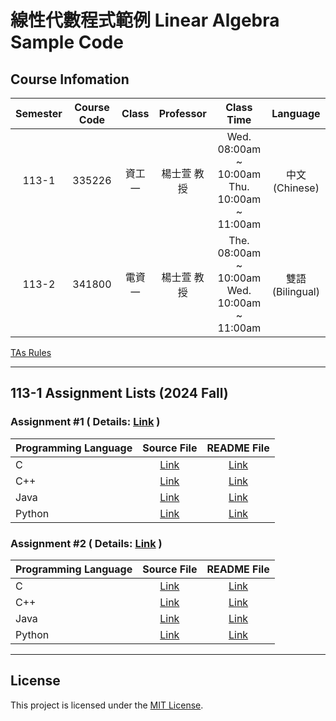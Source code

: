 # 線性代數程式範例 Linear Algebra Sample Code
## Course Infomation
| Semester | Course Code | Class |  Professor | Class Time | Language |
| :------: | :-----: | :------: | :------: | :------: | :------: |
| 113-1 | 335226 |資工一 | 楊士萱  教授 | Wed. 08:00am ~ 10:00am </br> Thu. 10:00am ~ 11:00am | 中文 (Chinese) | 
| 113-2 | 341800 | 電資一 | 楊士萱  教授 | The. 08:00am ~ 10:00am </br> Wed. 10:00am ~ 11:00am | 雙語 (Bilingual) |

[TAs Rules](https://hackmd.io/@Ryan208/Linear-Algebra-TA-Rules)

---

## 113-1 Assignment Lists (2024 Fall)
### Assignment #1 ( Details: [Link](./113-1/Assignment_1/README.md) )
| Programming Language | Source File      | README File           |
| :------------------ | :--------------: | :-------------------: |
| C | [Link](./113-1/Assignment_1/Lang_C/PA_1.c) | [Link](./113-1/Assignment_1/Lang_C/README.md)  |
| C++ | [Link](./113-1/Assignment_1/Lang_CPP/PA_1.cpp) | [Link](./113-1/Assignment_1/Lang_CPP/README.md)  |
| Java | [Link](./113-1/Assignment_1/Lang_JAVA/PA_1.java) | [Link](./113-1/Assignment_1/Lang_JAVA/README.md)  |
| Python | [Link](./113-1/Assignment_1/Lang_Python/PA_1.py) | [Link](./113-1/Assignment_1/Lang_Python/README.md)  |

### Assignment #2 ( Details: [Link](./113-1/Assignment_2/README.md) )

| Programming Language | Source File      | README File           |
| :------------------ | :--------------: | :-------------------: |
| C | [Link](./113-1/Assignment_2/Lang_C/PA_1.c) | [Link](./113-1/Assignment_2/Lang_C/README.md)  |
| C++ | [Link](./113-1/Assignment_2/Lang_CPP/PA_1.cpp) | [Link](./113-1/Assignment_2/Lang_CPP/README.md)  |
| Java | [Link](./113-1/Assignment_2/Lang_JAVA/PA_1.java) | [Link](./113-1/Assignment_2/Lang_JAVA/README.md)  |
| Python | [Link](./113-1/Assignment_2/Lang_Python/PA_1.py) | [Link](./113-1/Assignment_2/Lang_Python/README.md)  |

---

## License
This project is licensed under the [MIT License](LICENSE).
